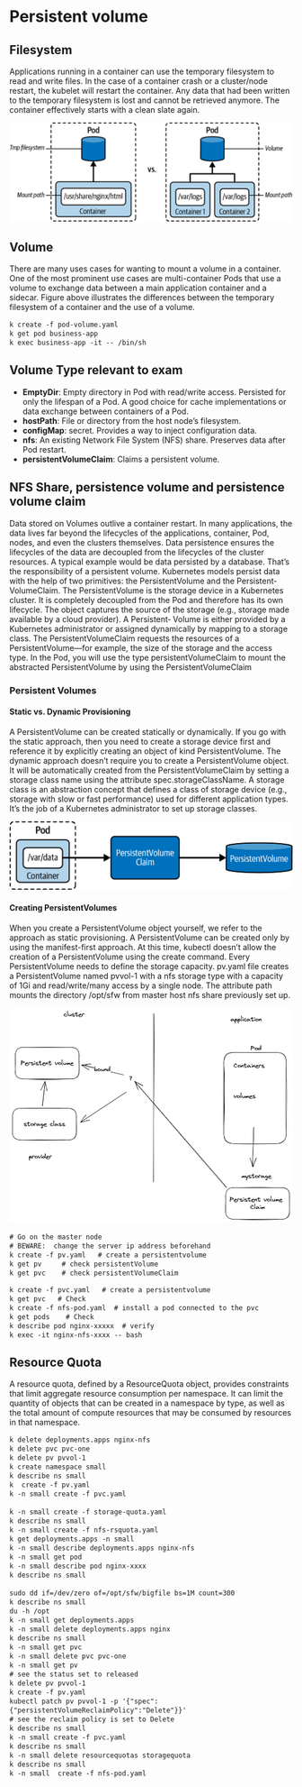 # Persistent volume

## Filesystem
Applications running in a container can use the temporary filesystem to read and
write files. In the case of a container crash or a cluster/node restart, the kubelet will
restart the container. Any data that had been written to the temporary filesystem is
lost and cannot be retrieved anymore. The container effectively starts with a clean
slate again.

![filesystem](../screenshot/filesystem.png)

## Volume 

There are many uses cases for wanting to mount a volume in a container. One of the
most prominent use cases are multi-container Pods that use a volume to exchange
data between a main application container and a sidecar. Figure above illustrates the
differences between the temporary filesystem of a container and the use of a volume.

```shell
k create -f pod-volume.yaml
k get pod business-app
k exec business-app -it -- /bin/sh
```

## Volume Type relevant to exam
* **EmptyDir**: Empty directory in Pod with read/write access. Persisted for only the lifespan of a Pod. A good choice for cache implementations or data exchange between containers of a Pod.  
* **hostPath**: File or directory from the host node’s filesystem.  
* **configMap**: secret. Provides a way to inject configuration data.   
* **nfs**: An existing Network File System (NFS) share. Preserves data after Pod restart.  
* **persistentVolumeClaim**: Claims a persistent volume.   



## NFS Share,  persistence volume and persistence volume claim

Data stored on Volumes outlive a container restart. In many applications, the data
lives far beyond the lifecycles of the applications, container, Pod, nodes, and even the
clusters themselves. Data persistence ensures the lifecycles of the data are decoupled
from the lifecycles of the cluster resources. A typical example would be data persisted
by a database. That’s the responsibility of a persistent volume. Kubernetes models
persist data with the help of two primitives: the PersistentVolume and the Persistent‐
VolumeClaim.
The PersistentVolume is the storage device in a Kubernetes cluster. It is completely
decoupled from the Pod and therefore has its own lifecycle. The object captures the
source of the storage (e.g., storage made available by a cloud provider). A Persistent‐
Volume is either provided by a Kubernetes administrator or assigned dynamically by
mapping to a storage class.
The PersistentVolumeClaim requests the resources of a PersistentVolume—for example,
the size of the storage and the access type. In the Pod, you will use the type
persistentVolumeClaim to mount the abstracted PersistentVolume by using the
PersistentVolumeClaim


### Persistent Volumes
#### Static vs. Dynamic Provisioning
A PersistentVolume can be created statically or dynamically. If you go with the
static approach, then you need to create a storage device first and reference it by
explicitly creating an object of kind PersistentVolume. The dynamic approach doesn’t
require you to create a PersistentVolume object. It will be automatically created
from the PersistentVolumeClaim by setting a storage class name using the attribute
spec.storageClassName.
A storage class is an abstraction concept that defines a class of storage device (e.g.,
storage with slow or fast performance) used for different application types. It’s the job
of a Kubernetes administrator to set up storage classes.

![claim](../screenshot/persistent_volume_claim.png)

#### Creating PersistentVolumes
When you create a PersistentVolume object yourself, we refer to the approach as
static provisioning. A PersistentVolume can be created only by using the manifest-first
approach. At this time, kubectl doesn’t allow the creation of a PersistentVolume
using the create command. Every PersistentVolume needs to define the storage
capacity.
pv.yaml file creates a PersistentVolume named pvvol-1 with a nfs storage type with a capacity of
1Gi and read/write/many access by a single node. The attribute path mounts the
directory /opt/sfw from master host nfs share previously set up.

![persistent](../screenshot/persistent_volume.png)


```shell
# Go on the master node
# BEWARE:  change the server ip address beforehand
k create -f pv.yaml   # create a persistentvolume
k get pv     # check persistentVolume
k get pvc    # check persistentVolumeClaim 
```

```shell
k create -f pvc.yaml   # create a persistentvolume
k get pvc   # Check 
k create -f nfs-pod.yaml  # install a pod connected to the pvc
k get pods    # Check 
k describe pod nginx-xxxxx  # verify  
k exec -it nginx-nfs-xxxx -- bash
```
## Resource Quota
A resource quota, defined by a ResourceQuota object, provides constraints that limit aggregate resource consumption per namespace. It can limit the quantity of objects that can be created in a namespace by type, as well as the total amount of compute resources that may be consumed by resources in that namespace.



```shell
k delete deployments.apps nginx-nfs 
k delete pvc pvc-one 
k delete pv pvvol-1 
k create namespace small
k describe ns small 
k  create -f pv.yaml 
k -n small create -f pvc.yaml 

k -n small create -f storage-quota.yaml 
k describe ns small
k -n small create -f nfs-rsquota.yaml 
k get deployments.apps -n small
k -n small describe deployments.apps nginx-nfs 
k -n small get pod
k -n small describe pod nginx-xxxx
k describe ns small

sudo dd if=/dev/zero of=/opt/sfw/bigfile bs=1M count=300
k describe ns small
du -h /opt
k -n small get deployments.apps 
k -n small delete deployments.apps nginx
k describe ns small
k -n small get pvc
k -n small delete pvc pvc-one 
k -n small get pv 
# see the status set to released
k delete pv pvvol-1 
k create -f pv.yaml 
kubectl patch pv pvvol-1 -p '{"spec":{"persistentVolumeReclaimPolicy":"Delete"}}'
# see the reclaim policy is set to Delete
k describe ns small
k -n small create -f pvc.yaml
k describe ns small
k -n small delete resourcequotas storagequota
k describe ns small
k -n small  create -f nfs-pod.yaml
```